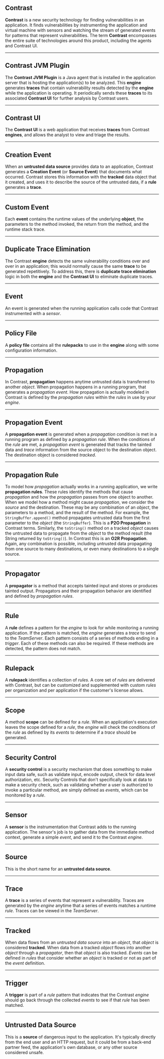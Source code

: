 <!--
title: "Glossary"
description: "Glossary of terms"
tags: "TeamServer terms troubleshooting glossary"
-->


## Contrast

**Contrast** is a new security technology for finding vulnerabilities in an application. It finds vulnerabilities by instrumenting the application and virtual machine with sensors and watching the stream of generated events for patterns that represent vulnerabilities. The term **Contrast** encompasses the entire suite of technologies around this product, including the agents and Contrast UI.

---

## Contrast JVM Plugin

The **Contrast JVM Plugin** is a Java agent that is installed in the application server that is hosting the application(s) to be analyzed. This **engine** generates **traces** that contain vulnerability results detected by the **engine** while the application is operating. It periodically sends these **traces** to its associated **Contrast UI** for further analysis by Contrast users.

---

## Contrast UI 

The **Contrast UI** is a web application that receives **traces** from Contrast **engines**, and allows the analyst to view and triage the results.

---

## Creation Event

When an **untrusted data source** provides data to an application, Contrast generates a **Creation Event** (or **Source Event**) that documents what occurred. Contrast stores this information with the **tracked** data object that it created, and uses it to describe the source of the untrusted data, if a **rule** generates a **trace**.

---

## Custom Event

Each **event** contains the runtime values of the underlying **object**, the parameters to the method invoked, the return from the method, and the runtime stack trace.

---

## Duplicate Trace Elimination

The Contrast **engine** detects the same vulnerability conditions over and over in an application; this would normally cause the same **trace** to be generated repetitively. To address this, there is **duplicate trace elimination** logic in both the **engine** and the **Contrast UI** to eliminate duplicate traces.

---

## Event

An event is generated when the running application calls code that Contrast instrumented with a *sensor*.

---

## Policy File

A **policy file** contains all the **rulepacks** to use in the **engine** along with some configuration information.

---

## Propagation

In Contrast, **propagation** happens anytime untrusted data is transferred to another *object*. When propagation happens in a running program, that generates a *propagation event*. How propagation is actually modeled in Contrast is defined by the *propagation rules* within the *rules* in use by your *engine*.

---

## Propagation Event

A **propagation event** is generated when a *propagation* condition is met in a running program as defined by a *propagation rule*. When the conditions of the *rule* are met, a *propagation event* is generated that tracks the tainted data and *trace* information from the source object to the destination object. The destination object is considered *tracked*.

---

## Propagation Rule

To model how *propagation* actually works in a running application, we write **propagation rules**. These rules identify the methods that cause *propagation* and how the *propagation* passes from one object to another. When we model how a method might cause *propagation*, we consider the *source* and the destination. These may be any combination of an *object*, the parameters to a method, and the result of the method. For example, the ```StringBuffer.append()``` method propagates untrusted data from the first parameter to the *object* (the ```StringBuffer```). This is a **P2O Propagation** in Contrast terms. Similarly, the ```toString()``` method on a tracked *object* causes the untrusted data to propagate from the *object* to the method result (the String returned by ```toString()```). In Contrast this is an **O2R Propagation**. Again, any combination is possible, including untrusted data propagating from one source to many destinations, or even many destinations to a single source.

---

## Propagator

A **propagator** is a method that accepts tainted input and stores or produces tainted output. Propagators and their propagation behavior are identified and defined by *propagation rules*.

---

## Rule

A **rule** defines a pattern for the *engine* to look for while monitoring a running application. If the pattern is matched, the *engine* generates a *trace* to send to the *TeamServer*. Each pattern consists of a series of methods ending in a *trigger*. Each of these methods can also be required. If these methods are detected, the pattern does not match.

---

## Rulepack

A **rulepack** identifies a collection of *rules*. A core set of *rules* are delivered with Contrast, but can be customized and supplemented with custom *rules* per organization and per application if the customer's license allows.

---

## Scope

A method **scope** can be defined for a *rule*. When an application's execution leaves the scope defined for a *rule*, the *engine* will check the conditions of the *rule* as defined by its *events* to determine if a *trace* should be generated.

---

## Security Control

A **security control** is a security mechanism that does something to make input data safe, such as validate input, encode output, check for data level authorization, etc. Security Controls that don't specifically look at data to make a security check, such as validating whether a user is authorized to invoke a particular method, are simply defined as *events*, which can be monitored by a *rule*.

---

## Sensor

A **sensor** is the instrumentation that Contrast adds to the running application. The sensor's job is to gather data from the immediate method context, generate a simple *event*, and send it to the Contrast *engine*.

---

## Source

This is the short name for an **untrusted data source**.

---

## Trace

A **trace** is a series of events that represent a vulnerability. Traces are generated by the *engine* anytime that a series of events matches a runtime *rule*. Traces can be viewed in the *TeamServer*.

---

## Tracked

When data flows from an *untrusted data source* into an *object*, that *object* is considered **tracked**. When data from a tracked *object* flows into another *object* through a *propagator*, then that *object* is also tracked. *Events* can be defined in *rules* that consider whether an *object* is tracked or not as part of the *event* definition.

---

## Trigger

A **trigger** is part of a *rule* pattern that indicates that the Contrast *engine* should go back through the collected *events* to see if that *rule* has been matched.

---

## Untrusted Data Source

This is a **source** of dangerous input to the application. It's typically directly from the end user and an HTTP request, but it could be from a back-end partner feed, the application's own database, or any other source considered unsafe.







